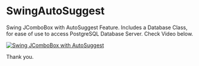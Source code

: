 # SwingAutoSuggest

Swing JComboBox with AutoSuggest Feature. 
Includes a Database Class, for ease of use to access PostgreSQL Database Server. Check Video below.

[![Swing JComboBox with AutoSuggest](http://img.youtube.com/vi/jFNKiokSDgM/0.jpg)](http://www.youtube.com/watch?v=jFNKiokSDgM "Swing JComboBox with AutoSuggest")

Thank you.
